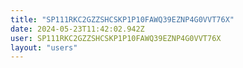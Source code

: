 ```yaml
---
title: "SP111RKC2GZZSHCSKP1P10FAWQ39EZNP4G0VVT76X"
date: 2024-05-23T11:42:02.942Z
user: SP111RKC2GZZSHCSKP1P10FAWQ39EZNP4G0VVT76X
layout: "users"
---
```

    